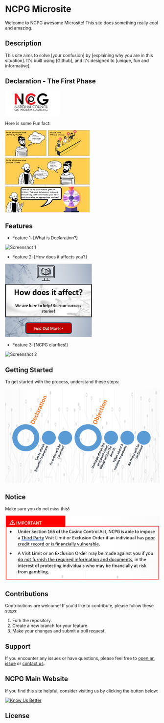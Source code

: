 # NCPG Microsite

Welcome to NCPG awesome Microsite! This site does something really cool and amazing.

## Description

This site aims to solve [your confusion] by [explaining why you are in this situation]. It's built using [Github], and it's designed to [unique, fun and informative].

## Declaration - The First Phase

![Alt NCPG Logo](NCPG.png)

Here is some Fun fact:

![Alt comic](comicstrip2.png)

## Features

- Feature 1: [What is Declaration?]
  
![Screenshot 1](screenshots/sec1.png)

- Feature 2: [How does it affects you?]

![Alt Sec2](sec3.png)

- Feature 3: [NCPG clarifies!]

![Screenshot 2](screenshots/sec2.png)

## Getting Started

To get started with the process, understand these steps:

![Alt Process](process.png)

## Notice

Make sure you do not miss this!:

![Alt Notice](notice.png)

## Contributions

Contributions are welcome! If you'd like to contribute, please follow these steps:

1. Fork the repository.
2. Create a new branch for your feature.
3. Make your changes and submit a pull request.

## Support

If you encounter any issues or have questions, please feel free to [open an issue](https://github.com/yourusername/yourproject/issues) or [contact us](mailto:contact@example.com).

## NCPG Main Website

If you find this site helpful, consider visiting us by clicking the button below:

[![Know Us Better](https://www.buymeacoffee.com/assets/img/guidelines/download-assets-sm-2.svg)](https://www.ncpg.org.sg)

## License

